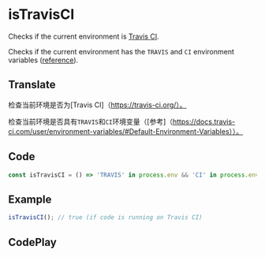 # isTravisCI

Checks if the current environment is [Travis CI](https://travis-ci.org/).

Checks if the current environment has the `TRAVIS` and `CI` environment variables ([reference](https://docs.travis-ci.com/user/environment-variables/#Default-Environment-Variables)).

## Translate

检查当前环境是否为[Travis CI]（https://travis-ci.org/）。

检查当前环境是否具有`TRAVIS`和`CI`环境变量（[参考]（https://docs.travis-ci.com/user/environment-variables/#Default-Environment-Variables））。

## Code

```js
const isTravisCI = () => 'TRAVIS' in process.env && 'CI' in process.env;
```

## Example

```js
isTravisCI(); // true (if code is running on Travis CI)
```

## CodePlay

<template>
  <code-play codeplay-id="" />
</template>
